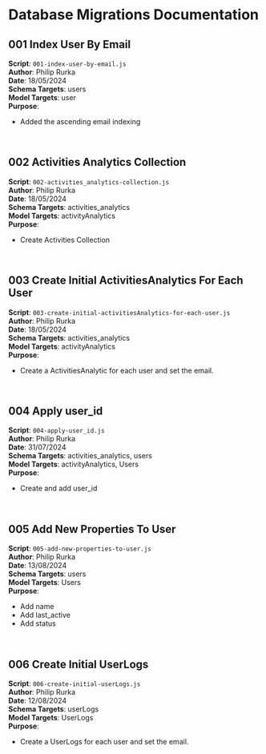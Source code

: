 # Database Migrations Documentation

## 001 Index User By Email

**Script**: `001-index-user-by-email.js`  
**Author**: Philip Rurka  
**Date**: 18/05/2024  
**Schema Targets**: users  
**Model Targets**: user  
**Purpose**:

- Added the ascending email indexing
<!-- - **Implementation Details**: -->

<br/>

## 002 Activities Analytics Collection

**Script**: `002-activities_analytics-collection.js`  
**Author**: Philip Rurka  
**Date**: 18/05/2024  
**Schema Targets**: activities_analytics  
**Model Targets**: activityAnalytics  
**Purpose**:

- Create Activities Collection
<!-- - **Implementation Details**: -->

<br/>

## 003 Create Initial ActivitiesAnalytics For Each User

**Script**: `003-create-initial-activitiesAnalytics-for-each-user.js`  
**Author**: Philip Rurka  
**Date**: 18/05/2024  
**Schema Targets**: activities_analytics  
**Model Targets**: activityAnalytics  
**Purpose**:

- Create a ActivitiesAnalytic for each user and set the email.
<!-- - **Implementation Details**: -->

<br/>

## 004 Apply user_id

**Script**: `004-apply-user_id.js`  
**Author**: Philip Rurka  
**Date**: 31/07/2024  
**Schema Targets**: activities_analytics, users  
**Model Targets**: activityAnalytics, Users  
**Purpose**:

- Create and add user_id
<!-- - **Implementation Details**: -->

<br/>

## 005 Add New Properties To User

**Script**: `005-add-new-properties-to-user.js`  
**Author**: Philip Rurka  
**Date**: 13/08/2024  
**Schema Targets**: users  
**Model Targets**: Users  
**Purpose**:

- Add name
- Add last_active
- Add status
<!-- - **Implementation Details**: -->

<br/>

## 006 Create Initial UserLogs

**Script**: `006-create-initial-userLogs.js`  
**Author**: Philip Rurka  
**Date**: 12/08/2024  
**Schema Targets**: userLogs  
**Model Targets**: UserLogs  
**Purpose**:

- Create a UserLogs for each user and set the email.
<!-- - **Implementation Details**: -->

<br/>
